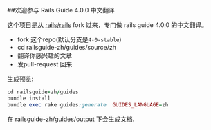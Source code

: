 ##欢迎参与 Rails Guide 4.0.0 中文翻译

这个项目是从 [rails/rails][1] fork 过来，专门做 rails guide 4.0.0 的中文翻译。


- fork 这个repo(默认分支是`4-0-stable`)
- cd railsguide-zh/guides/source/zh
- 翻译你感兴趣的文章
- 发pull-request 回来

生成预览:

``` ruby
cd railsguide-zh/guides
bundle install
bundle exec rake guides:generate  GUIDES_LANGUAGE=zh
```
在 railsguide-zh/guides/output 下会生成文档.
















[1]:https://github.com/rails/rails.git
